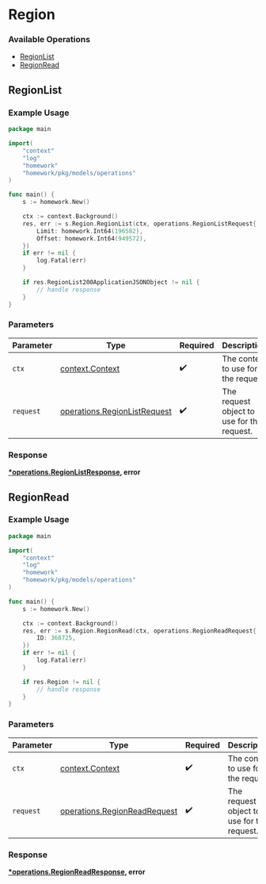 # Region

### Available Operations

* [RegionList](#regionlist)
* [RegionRead](#regionread)

## RegionList

### Example Usage

```go
package main

import(
	"context"
	"log"
	"homework"
	"homework/pkg/models/operations"
)

func main() {
    s := homework.New()

    ctx := context.Background()
    res, err := s.Region.RegionList(ctx, operations.RegionListRequest{
        Limit: homework.Int64(196582),
        Offset: homework.Int64(949572),
    })
    if err != nil {
        log.Fatal(err)
    }

    if res.RegionList200ApplicationJSONObject != nil {
        // handle response
    }
}
```

### Parameters

| Parameter                                                                    | Type                                                                         | Required                                                                     | Description                                                                  |
| ---------------------------------------------------------------------------- | ---------------------------------------------------------------------------- | ---------------------------------------------------------------------------- | ---------------------------------------------------------------------------- |
| `ctx`                                                                        | [context.Context](https://pkg.go.dev/context#Context)                        | :heavy_check_mark:                                                           | The context to use for the request.                                          |
| `request`                                                                    | [operations.RegionListRequest](../../models/operations/regionlistrequest.md) | :heavy_check_mark:                                                           | The request object to use for the request.                                   |


### Response

**[*operations.RegionListResponse](../../models/operations/regionlistresponse.md), error**


## RegionRead

### Example Usage

```go
package main

import(
	"context"
	"log"
	"homework"
	"homework/pkg/models/operations"
)

func main() {
    s := homework.New()

    ctx := context.Background()
    res, err := s.Region.RegionRead(ctx, operations.RegionReadRequest{
        ID: 368725,
    })
    if err != nil {
        log.Fatal(err)
    }

    if res.Region != nil {
        // handle response
    }
}
```

### Parameters

| Parameter                                                                    | Type                                                                         | Required                                                                     | Description                                                                  |
| ---------------------------------------------------------------------------- | ---------------------------------------------------------------------------- | ---------------------------------------------------------------------------- | ---------------------------------------------------------------------------- |
| `ctx`                                                                        | [context.Context](https://pkg.go.dev/context#Context)                        | :heavy_check_mark:                                                           | The context to use for the request.                                          |
| `request`                                                                    | [operations.RegionReadRequest](../../models/operations/regionreadrequest.md) | :heavy_check_mark:                                                           | The request object to use for the request.                                   |


### Response

**[*operations.RegionReadResponse](../../models/operations/regionreadresponse.md), error**

